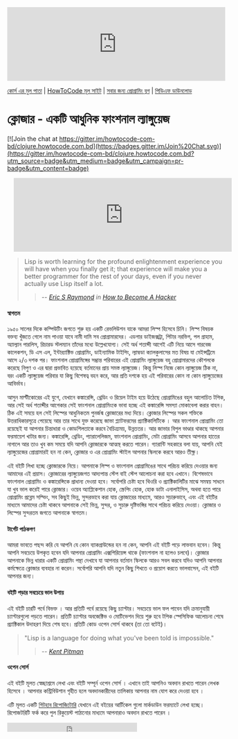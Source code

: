 <iframe scrolling="auto" frameborder="0" style="border:none; overflow:hidden; height:170px; width:100%;" allowTransparency="true" src="http://www.howtocode.com.bd/like.html"></iframe> 

[কোর্স এর মুল পাতা](http://c.howtocode.com.bd/) | [HowToCode মূল সাইট](http://www.howtocode.com.bd/) | [সবার জন্য প্রোগ্রামিং ব্লগ](http://blog.howtocode.com.bd/) | [পিডিএফ ডাউনলোড](https://www.gitbook.com/download/pdf/book/howtocode-com-bd/-clojure)   

# ক্লোজার - একটি আধুনিক ফাংশনাল ল্যাঙ্গুয়েজ   

[![Join the chat at https://gitter.im/howtocode-com-bd/clojure.howtocode.com.bd](https://badges.gitter.im/Join%20Chat.svg)](https://gitter.im/howtocode-com-bd/clojure.howtocode.com.bd?utm_source=badge&utm_medium=badge&utm_campaign=pr-badge&utm_content=badge)

<iframe scrolling="auto" frameborder="0" style="border:none; overflow:hidden; height:170px; width:100%; margin-left: 15;" allowTransparency="true" src="http://api.howtocode.com.bd/contrib/clojure"></iframe> 


> Lisp is worth learning for the profound enlightenment experience you will have when you finally get it; that experience will make you a better programmer for the rest of your days, even if you never actually use Lisp itself a lot. 
>> -- <cite>[Eric S Raymond](http://en.wikipedia.org/wiki/Eric_S._Raymond) in [How to Become A Hacker](http://www.catb.org/esr/faqs/hacker-howto.html)</cite>

#### স্বাগতম
১৯৫০ সালের দিকে কম্পিউটিং জগতে শুরু হয় একটি রেভলিউশন যাকে আমরা লিস্প হিসেবে চিনি। লিস্প বিষয়ক বক্তব্য খুঁজতে গেলে নাম পাওয়া যাবে নামী দামি সব প্রোগ্রামারদের। এডগার ডাইজক্সট্রা, পিটার নরভিগ, পল গ্রাহাম, অ্যাল্যান পারলিস, রিচারড স্টলম্যান তাঁদের মধ্যে উল্লেখযোগ্য। সেই অর্ধ শতাব্দী আগেই এটি নিয়ে আসে গারবেজ কালেকশন, ডি এস এল, ইন্টার‍্যাক্টিভ প্রোগ্রামিং, ডাইন্যামিক টাইপিং, ল্যাম্বডা ক্যালকুলাসের মত বিষয় যা মেইন্সট্রিমে আসে ২/৩ দশক পর। ফাংশনাল প্রোগ্রামিঙ্গের সম্ভ্রান্ত পরিবারের এই প্রোগ্রামিং ল্যাঙ্গুয়েজ বহু প্রোগ্রামারদের কৌশলকে করেছে নিপুণ ও এর দ্বারা প্রভাবিত হয়েছে বর্তমানের প্রায় সমস্ত ল্যাঙ্গুয়েজ। কিন্তু লিস্প নিজে কোন ল্যাঙ্গুয়েজ ঠিক না, বরং একটি ল্যাঙ্গুয়েজ পরিবার যা কিছু বিশেষত্ব বহন করে, আর প্রতি দশকে হয় এই পরিবারের কোন না কোন ল্যাঙ্গুয়েজের আবির্ভাব।

আসুন মাল্টীকোরের এই যুগে, যেখানে কঙ্কারেন্সি, থ্রেডিং ও রিয়েল টাইম হয়ে উঠেছে প্রোগ্রামিঙের বহুল আলোচিত টপিক, আর সেই অর্ধ শতাব্দীর আগেকার সেই ফাংশনাল প্রোগ্রামিংকে ভাবা হচ্ছে এই কঙ্কারেন্সি সমস্যা মোকাবেলা করার বাহন। ঠিক এই সময়ে হল সেই লিস্পের আধুনিকতম পুনর্জন্ম ক্লোজারের মধ্য দিয়ে। ক্লোজার লিস্পের সকল শক্তিকে উত্তরাধিকারসূত্রে পেয়েছে আর তার সাথে যুক্ত করেছে জাভা প্ল্যাটফরমের প্র্যাক্টিকালিটিকে । আর ফাংশনাল প্রোগ্রামিং তো রয়েছেই যা আপনার চিন্তাধারা ও কোডশিলতাকে করবে বৈচিত্র্যময়, উন্নততর। আর জাভার বিপুল ভাণ্ডার থাকছে আপনার ফরমায়েশ খাটার জন্য। কঙ্কারেন্সি, থ্রেডিং, প্যারালেলিজম, ফাংশনাল প্রোগ্রামিং, মেটা প্রোগ্রামিং আসবে আপনার হাতের নাগালে আর তাও খুব কম সময়ে যদি আপনি ক্লোজারকে আত্মস্থ করতে পারেন। গ্যারান্টি সহকারে বলা যায়, আপনি যেই ল্যাঙ্গুয়েজের প্রোগ্রামারই হন না কেন, ক্লোজার ও এর প্রোগ্রামিং স্টাইল আপনার স্কিলকে করবে আরও তীক্ষ্ণ। 

এই বইটি লিখা হচ্ছে ক্লোজারকে নিয়ে। আপনাকে লিস্প ও ফাংশনাল প্রোগ্রামিঙের সাথে পরিচয় করিয়ে দেওয়ার জন্য আমাদের এই প্রয়াস। ক্লোজারের ল্যাঙ্গুয়েজগত আদ্যপান্ত স্টেপ বাই স্টেপ আলোচনা করা হবে এখানে। বিশেষভাবে ফাংশনাল প্রোগ্রামিং ও কঙ্কারেন্সিকে প্রাধান্য দেওয়া হবে। সর্বোপরি চেষ্টা হবে থিওরি ও প্র্যাক্টিকালিটির মাঝে সমন্বয় সাধনে যা খুব ভাল করেই পারে ক্লোজার। ওয়েব অ্যাপ্লিকেশান হোক, স্ক্রেপিং হোক, হোক ডাটা এনালাইসিস, অথবা হতে পারে প্রোগ্রামিং প্রব্লেম সল্ভিং, সব কিছুই ভিন্ন, সুন্দরভাবে করা যায় ক্লোজারের মাধ্যমে, আরও সুচারুভাবে, এবং এই বইটির মাধ্যমে আমাদের চেষ্টা থাকবে আপনাকে সেই ভিন্ন, সুন্দর, ও সুচারু দৃষ্টিভঙ্গির সাথে পরিচয় করিয়ে দেওয়া। ক্লোজার ও লিস্পের সুন্দরতম জগতে আপনাকে স্বাগতম। 

#### টার্গেট পাঠকগণ
আমরা ভাবতে পছন্দ করি যে আপনি যে কোন ব্যাকগ্রাউন্ডের হন না কেন, আপনি এই বইটি পড়ে লাভবান হবেন। কিন্তু আপনি সবচেয়ে উপকৃত হবেন যদি আপনার প্রোগ্রামিং এক্সপিরিয়েন্স থাকে (ফাংশনাল না হলেও চলবে)। ক্লোজার আপনাকে ভিন্ন ধারার একটি প্রোগ্রামিং পন্থা দেখাবে যা আপনার বর্তমান স্কিলকে আরও সবল করবে যদিও আপনি আপনার কর্মক্ষেত্রে ক্লোজার ব্যবহার না করেন। সর্বোপরি আপনি যদি নতুন কিছু শিখতে ও প্রয়োগ করতে ভালবাসেন, এই বইটি আপনার জন্য। 
 
#### বইটি পড়ার সবচেয়ে ভাল উপায়
এই বইটি চারটি পর্বে বিভক্ত । আর প্রতিটি পর্বে রয়েছে কিছু চ্যাপ্টার। সবচেয়ে ভাল ফল পাবেন যদি ক্রমানুযায়ী চ্যাপ্টারগুলো পড়তে পারেন। প্রতিটি চ্যাপ্টার অবজেক্টিভ ও মোটিভেশন দিয়ে শুরু হবে টপিক স্পেসিফিক আলোচনা শেষে প্র্যাক্টিকাল উদাহরণ দিয়ে শেষ হবে। প্রতিটি কোড ওপেন সোর্স থাকবে (তা তো বটেই)। 

> "Lisp is a language for doing what you've been told is impossible."
>> -- <cite>[Kent Pitman](http://en.wikipedia.org/wiki/Kent_Pitman)</cite>

#### ওপেন সোর্স

এই বইটি মূলত স্বেচ্ছাশ্রমে লেখা এবং বইটি সম্পূর্ন ওপেন সোর্স । এখানে তাই আপনিও অবদান রাখতে পারেন লেখক হিসেবে । আপনার কন্ট্রিবিউশান গৃহীত হলে অবদানকারীদের তালিকায় আপনার নাম যোগ করে দেওয়া হবে ।

এটি মূলত একটি [গিটহাব রিপোজিটোরি](https://github.com/howtocode-com-bd/clojure.howtocode.com.bd) যেখানে এই বইয়ের আর্টিকেল গুলো মার্কডাউন ফরম্যাটে লেখা হচ্ছে। রিপোজটরিটি ফর্ক করে পুল রিকুয়েস্ট পাঠানোর মাধ্যমে আপনারাও অবদান রাখতে পারেন ।

<iframe src="https://www.facebook.com/plugins/like.php?href=http%3A%2F%2Fclojure.howtocode.com.bd&amp;width&amp;layout=button_count&amp;action=like&amp;show_faces=false&amp;share=true&amp;height=21&amp;appId=353725671441956" scrolling="no" frameborder="0" style="border:none; overflow:hidden; height:21px;" allowTransparency="true"></iframe>
